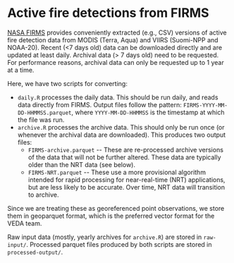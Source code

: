 # Active fire detections from FIRMS

[NASA FIRMS](https://firms.modaps.eosdis.nasa.gov) provides conveniently extracted (e.g., CSV) versions of active fire detection data from MODIS (Terra, Aqua) and VIIRS (Suomi-NPP and NOAA-20).
Recent (<7 days old) data can be downloaded directly and are updated at least daily.
Archival data (> 7 days old) need to be requested.
For performance reasons, archival data can only be requested up to 1 year at a time.

Here, we have two scripts for converting:

- `daily.R` processes the daily data. This should be run daily, and reads data directly from FIRMS. Output files follow the pattern: `FIRMS-YYYY-MM-DD-HHMMSS.parquet`, where `YYYY-MM-DD-HHMMSS` is the timestamp at which the file was run.
- `archive.R` processes the archive data. This should only be run once (or whenever the archival data are downloaded). This produces two output files:
  - `FIRMS-archive.parquet` -- These are re-processed archive versions of the data that will not be further altered. These data are typically older than the NRT data (see below).
  - `FIRMS-NRT.parquet` -- These use a more provisional algorithm intended for rapid processing for near-real-time (NRT) applications, but are less likely to be accurate. Over time, NRT data will transition to archive.

Since we are treating these as georeferenced point observations, we store them in geoparquet format, which is the preferred vector format for the VEDA team.

Raw input data (mostly, yearly archives for `archive.R`) are stored in `raw-input/`.
Processed parquet files produced by both scripts are stored in `processed-output/`.
